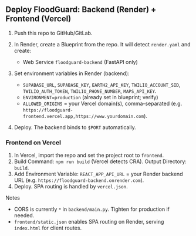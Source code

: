 ## Deploy FloodGuard: Backend (Render) + Frontend (Vercel)

1) Push this repo to GitHub/GitLab.

2) In Render, create a Blueprint from the repo. It will detect `render.yaml` and create:
   - Web Service `floodguard-backend` (FastAPI only)

3) Set environment variables in Render (backend):
   - `SUPABASE_URL`, `SUPABASE_KEY`, `EARTH2_API_KEY`, `TWILIO_ACCOUNT_SID`, `TWILIO_AUTH_TOKEN`, `TWILIO_PHONE_NUMBER`, `MAPS_API_KEY`.
   - `ENVIRONMENT=production` (already set in blueprint; verify)
   - `ALLOWED_ORIGINS` = your Vercel domain(s), comma-separated (e.g. `https://floodguard-frontend.vercel.app,https://www.yourdomain.com`).

4) Deploy. The backend binds to `$PORT` automatically.

### Frontend on Vercel
1) In Vercel, import the repo and set the project root to `frontend`.
2) Build Command: `npm run build` (Vercel detects CRA). Output Directory: `build`.
3) Add Environment Variable: `REACT_APP_API_URL` = your Render backend URL (e.g. `https://floodguard-backend.onrender.com`).
4) Deploy. SPA routing is handled by `vercel.json`.

Notes
- CORS is currently `*` in `backend/main.py`. Tighten for production if needed.
- `frontend/static.json` enables SPA routing on Render, serving `index.html` for client routes.


